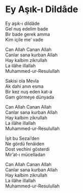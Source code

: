 # Ey Aşık-ı Dildâde  

Ey aşık-ı dildâde  
Gel nuş edelim bade  
Bir bade gerek amma  
Kim içile me’ vade  

Can Allah Canan Allah  
Canlar sana kurban Allah  
Hay kalbim zikrullah  
La ilâhe illallah  
Muhammed-ur-Resulullah  

Sakisi ola Mevla  
Ak dahi anın esma  
Bir kez nuş eden kat-a  
Gam görmeye dünyada  

Can Allah Canan Allah  
Canlar sana kurban Allah  
Hay kalbim zikrullah  
La ilâhe illallah  
Muhammed-ur-Resulullah  

İşit bu Sezai’den  
Ne gördü fenâiden  
Dost vechini gösterdi  
Mir’at-ı mücelladan  

Can Allah Canan Allah  
Canlar sana kurban Allah  
Hay kalbim zikrullah  
La ilâhe illallah  
Muhammed-ur-Resulullah